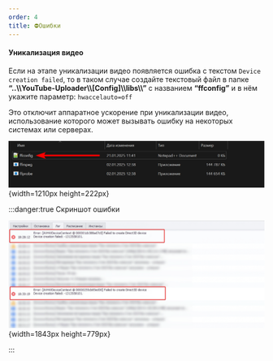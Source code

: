 ```yaml
---
order: 4
title: ⛔Ошибки
---
```


#### Уникализация видео

Если на этапе уникализации видео появляется ошибка c текстом `Device creation failed`, то в таком случае создайте текстовый файл в папке **“..\\\\YouTube-Uploader\\\\\[Config\]\\\\libs\\\\”** с названием **“ffconfig”** и в нём укажите параметр: `hwaccelauto=off`

Это отключит аппаратное ускорение при уникализации видео, использование которого может вызывать ошибку на некоторых системах или серверах.

![](./errors-2.png){width=1210px height=222px}

:::danger:true Скриншот ошибки

![](./errors.png){width=1843px height=779px}



:::